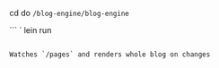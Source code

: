 cd do `/blog-engine/blog-engine`

``` `
lein run
```

Watches `/pages` and renders whole blog on changes
